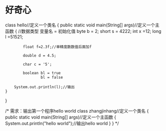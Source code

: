 # 好奇心
class hello//定义一个类名
{
	public static void main(String[] args)//定义一个主函数 
	{
		//数据类型   变量名  = 初始化值
			byte  b = 2;
			short s = 4222;
			int x =12;
			long l =51521;

			float f=2.3f;//单精度数数值后面加f

			double d = 4.5;

			char c = '5';

			boolean bl = true
				    bl = false

		System.out.println(l);//输出
	}
}





/*
需求：输出第一个程序hello world
class zhangjinhang//定义一个类名
{
	public static void main(String[] args)//定义一个主函数
	{
		System.out.println("hello world");//输出hello world
	}
}
*/
